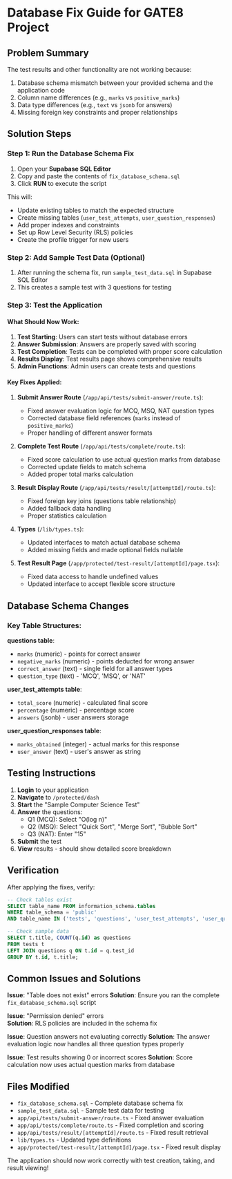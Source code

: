 # Database Fix Guide for GATE8 Project

## Problem Summary
The test results and other functionality are not working because:
1. Database schema mismatch between your provided schema and the application code
2. Column name differences (e.g., `marks` vs `positive_marks`)
3. Data type differences (e.g., `text` vs `jsonb` for answers)
4. Missing foreign key constraints and proper relationships

## Solution Steps

### Step 1: Run the Database Schema Fix
1. Open your **Supabase SQL Editor**
2. Copy and paste the contents of `fix_database_schema.sql`
3. Click **RUN** to execute the script

This will:
- Update existing tables to match the expected structure
- Create missing tables (`user_test_attempts`, `user_question_responses`)
- Add proper indexes and constraints
- Set up Row Level Security (RLS) policies
- Create the profile trigger for new users

### Step 2: Add Sample Test Data (Optional)
1. After running the schema fix, run `sample_test_data.sql` in Supabase SQL Editor
2. This creates a sample test with 3 questions for testing

### Step 3: Test the Application

#### What Should Now Work:
1. **Test Starting**: Users can start tests without database errors
2. **Answer Submission**: Answers are properly saved with scoring
3. **Test Completion**: Tests can be completed with proper score calculation
4. **Results Display**: Test results page shows comprehensive results
5. **Admin Functions**: Admin users can create tests and questions

#### Key Fixes Applied:
1. **Submit Answer Route** (`/app/api/tests/submit-answer/route.ts`):
   - Fixed answer evaluation logic for MCQ, MSQ, NAT question types
   - Corrected database field references (`marks` instead of `positive_marks`)
   - Proper handling of different answer formats

2. **Complete Test Route** (`/app/api/tests/complete/route.ts`):
   - Fixed score calculation to use actual question marks from database
   - Corrected update fields to match schema
   - Added proper total marks calculation

3. **Result Display Route** (`/app/api/tests/result/[attemptId]/route.ts`):
   - Fixed foreign key joins (questions table relationship)
   - Added fallback data handling
   - Proper statistics calculation

4. **Types** (`/lib/types.ts`):
   - Updated interfaces to match actual database schema
   - Added missing fields and made optional fields nullable

5. **Test Result Page** (`/app/protected/test-result/[attemptId]/page.tsx`):
   - Fixed data access to handle undefined values
   - Updated interface to accept flexible score structure

## Database Schema Changes

### Key Table Structures:

**questions table**:
- `marks` (numeric) - points for correct answer
- `negative_marks` (numeric) - points deducted for wrong answer
- `correct_answer` (text) - single field for all answer types
- `question_type` (text) - 'MCQ', 'MSQ', or 'NAT'

**user_test_attempts table**:
- `total_score` (numeric) - calculated final score
- `percentage` (numeric) - percentage score
- `answers` (jsonb) - user answers storage

**user_question_responses table**:
- `marks_obtained` (integer) - actual marks for this response
- `user_answer` (text) - user's answer as string

## Testing Instructions

1. **Login** to your application
2. **Navigate** to `/protected/dash`
3. **Start** the "Sample Computer Science Test"
4. **Answer** the questions:
   - Q1 (MCQ): Select "O(log n)"
   - Q2 (MSQ): Select "Quick Sort", "Merge Sort", "Bubble Sort"
   - Q3 (NAT): Enter "15"
5. **Submit** the test
6. **View** results - should show detailed score breakdown

## Verification

After applying the fixes, verify:

```sql
-- Check tables exist
SELECT table_name FROM information_schema.tables 
WHERE table_schema = 'public' 
AND table_name IN ('tests', 'questions', 'user_test_attempts', 'user_question_responses');

-- Check sample data
SELECT t.title, COUNT(q.id) as questions 
FROM tests t 
LEFT JOIN questions q ON t.id = q.test_id 
GROUP BY t.id, t.title;
```

## Common Issues and Solutions

**Issue**: "Table does not exist" errors
**Solution**: Ensure you ran the complete `fix_database_schema.sql` script

**Issue**: "Permission denied" errors  
**Solution**: RLS policies are included in the schema fix

**Issue**: Question answers not evaluating correctly
**Solution**: The answer evaluation logic now handles all three question types properly

**Issue**: Test results showing 0 or incorrect scores
**Solution**: Score calculation now uses actual question marks from database

## Files Modified
- `fix_database_schema.sql` - Complete database schema fix
- `sample_test_data.sql` - Sample test data for testing
- `app/api/tests/submit-answer/route.ts` - Fixed answer evaluation
- `app/api/tests/complete/route.ts` - Fixed completion and scoring
- `app/api/tests/result/[attemptId]/route.ts` - Fixed result retrieval
- `lib/types.ts` - Updated type definitions
- `app/protected/test-result/[attemptId]/page.tsx` - Fixed result display

The application should now work correctly with test creation, taking, and result viewing!
